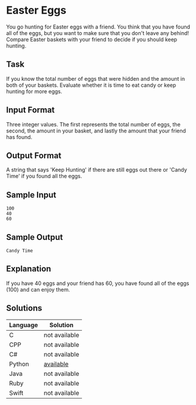 # Easter Eggs
You go hunting for Easter eggs with a friend. You think that you have found all of the eggs, but you want to make sure that you don't leave any behind! Compare Easter baskets with your friend to decide if you should keep hunting.

## Task
If you know the total number of eggs that were hidden and the amount in both of your baskets. Evaluate whether it is time to eat candy or keep hunting for more eggs. 
 
## Input Format
Three integer values. The first represents the total number of eggs, the second, the amount in your basket, and lastly the amount that your friend has found. 
 
## Output Format
A string that says 'Keep Hunting' if there are still eggs out there or 'Candy Time' if you found all the eggs.

## Sample Input
```
100
40
60
```

## Sample Output
```
Candy Time
```

## Explanation 
If you have 40 eggs and your friend has 60, you have found all of the eggs (100) and can enjoy them.

## Solutions

Language | Solution
---------|---------
C | not available
CPP | not available
C# | not available
Python | [available](https://raw.githubusercontent.com/chankruze/challenges/master/sololearn/EasterEggs/EasterEggs.py)
Java | not available
Ruby | not available
Swift | not available